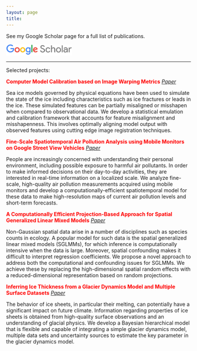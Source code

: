 ```yaml
---
layout: page
title: 
---
```

See my Google Scholar page for a full list of publications.
<div align="left">
<a href="https://scholar.google.com/citations?user=uWmNwTAAAAAJ&hl=en" target="_blank"><img src="/img/scholar_logo_64dp.png" alt="Google Scholar" height="30"></a>
</div>

----
Selected projects:


<span style="color:red">  **Computer Model Calibration based on Image Warping Metrics** </span> [*Paper*](https://arxiv.org/abs/1810.06608)
    
Sea ice models governed by physical equations have been used to simulate the 
state of the ice including characteristics such as ice fractures or leads in the ice. 
These simulated features can be partially misaligned or misshapen when compared to 
observational data. We develop a statistical emulation and calibration framework that 
accounts for feature misalignment and misshapenness. This involves optimally aligning 
model output with observed features using cutting edge image registration techniques.


<span style="color:red"> **Fine-Scale Spatiotemporal Air Pollution Analysis using Mobile Monitors on Google Street View Vehicles** </span> [*Paper*](https://arxiv.org/abs/1810.03576)

People are increasingly concerned with understanding their personal environment, including possible exposure to harmful air pollutants. In order to make informed decisions on their day-to-day activities, they are interested in real-time information on a localized scale. We analyze fine-scale, high-quality air pollution measurements acquired using mobile monitors and develop a computationally-efficient spatiotemporal model for these data to make high-resolution maps of current air pollution levels and short-term forecasts.


<span style="color:red"> **A Computationally Efficient Projection-Based Approach for Spatial Generalized Linear Mixed Models** </span> [*Paper*](https://arxiv.org/abs/1609.02501)

Non-Gaussian spatial data arise in a number of disciplines such as species counts in ecology. A popular model for such data is the spatial generalized linear mixed models (SGLMMs), for which inference is computationally intensive when the data is large. Moreover, spatial confounding makes it difficult to interpret regression coefficients. We propose a novel approach to address both the computational and confounding issues for SGLMMs. We achieve these by replacing the high-dimensional spatial random effects with a reduced-dimensional representation based on random projections.


<span style="color:red"> **Inferring Ice Thickness from a Glacier Dynamics Model and Multiple Surface Datasets** </span> [*Paper*](https://arxiv.org/abs/1612.01454)

The behavior of ice sheets, in particular their melting, can potentially have a significant impact on future climate.  Information regarding properties of ice sheets is obtained from high-quality surface observations and an understanding of glacial physics. We develop a Bayesian hierarchical model that is flexible and capable of integrating a simple glacier dynamics model, multiple data sets and uncertainty sources to estimate the key parameter in the glacier dynamics model.
